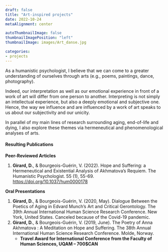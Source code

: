 ```yaml
---
draft: false
title: "Art-inspired projects"
date: 2022-10-24
metaAlignment: center

autoThumbnailImage: false
thumbnailImagePosition: "left"
thumbnailImage: images/Art_danse.jpg

categories:
- projects
---
```


As a humanistic psychologist, I believe that we can come to a greater understanding of ourselves through arts (e.g., poems, paintings, dance, photography). 
<!--more-->
Indeed, our interpretation as well as our emotional experience in front of a work of art will differ from one person to another. Interpreting is not simply an intellectual experience, but also a deeply emotional and subjective one. Hence, the way we influence and are influenced by a work of art speaks to us about our subjectivity and our unicity.

In parallel of my main lines of research surrounding aging, end-of-life and dying, I also explore these themes via hermeneutical and phenomenological analyses of arts. 

#### Resulting Publications ####

**Peer-Reviewed Articles**
1. **Girard, D.**, & Bourgeois-Guérin, V. (2022). Hope and Suffering: a Hermeneutical and Existential Analysis of Akhmatova’s Requiem. The Humanistic Psychologist. 55 (1), 55-69.  https://doi.org/10.1037/hum0000178

**Oral Presentations**
1. **Girard, D.**, & Bourgeois-Guérin, V. (2020, May). Dialogue Between the Poetics of Aging in Edvard Munch’s Art and Critical Gerontology. The 39th Annual International Human Science Research Conference. New York, United States. Canceled because of the Covid-19 pandemic.
2. **Girard, D.**, & Bourgeois-Guérin, V. (2019, June). The Poetry of Anna Akhmatova : A Meditation on Hope and Suffering. The 38th Annual International Human Science Research Conference. Molde, Norway.
    - **Travel Award for International Conference from the Faculty of Human Sciences, UQAM – 700$CAN**